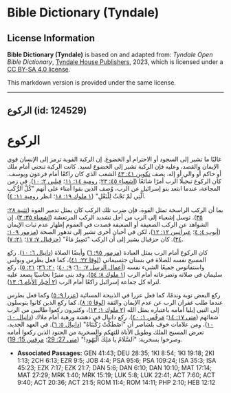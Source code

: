 # Bible Dictionary (Tyndale)

## License Information

**Bible Dictionary (Tyndale)** is based on and adapted from: _Tyndale Open Bible Dictionary_, [Tyndale House Publishers](https://tyndaleopenresources.com/), 2023, which is licensed under a [CC BY-SA 4.0 license](https://creativecommons.org/licenses/by-sa/4.0/legalcode.en).

This markdown version is provided under the same license.



--------------------------------

## الركوع (id: 124529)

الركوع
======

غالبًا ما تشير إلى السجود أو الاحترام أو الخضوع. إن الركبة القوية ترمز إلى الإنسان قوي الإيمان والقصد، وعليه فإن الركبة تشير إلى الخضوع لسيد. كانت الركبة تنحني أمام ملك أو حاكم أو والي أو إله. يصف [تكوين ٤١: ٤٣](https://ref.ly/Gen41:43) الشعب الذي كان راكعًا أمام فرعون ويوسف. كان الركوع تبجيلًا الرب أمرًا شائعًا ([إشعياء ٤٥: ٢٣](https://ref.ly/Isa45:23)؛ [رومية ١٤: ١١](https://ref.ly/Rom14:11)؛ [فيلبي ٢: ١٠](https://ref.ly/Phil2:10)). في زمن المجاعة، عندما ابتعد بنو إسرائيل عن الرب، وُصف الذين بقوا أمناء على أنهم "كُلَّ ٱلرُّكَبِ ٱلَّتِي لَمْ تَجْثُ لِلْبَعْلِ" ([١ ملوك ١٩: ١٨](https://ref.ly/1Kgs19:18)؛ انظر [رومية ١١: ٤](https://ref.ly/Rom11:4)).

بما أن الركب الراسخة تمثل القوة، فإن ضرب تلك الركب كان يمثل تدمير القوة ([تثنية ٢٨: ٣٥](https://ref.ly/Deut28:35)). توسل إشعياء إلى الرب من أجل تشديد الركب المرتعشة ([إشعياء ٣٥: ٣](https://ref.ly/Isa35:3)). إن الشواهد عن الركب الضعيفة أو الضعيفة قصدت في العموم إظهار عدم ثبات الإيمان ([أيوب ٤: ٤](https://ref.ly/Job4:4)؛ [عبرانيين ١٢: ١٢](https://ref.ly/Heb12:12))، لكن في أحيان أخرى تشير إلى تدهور الصحة ([مزمور ١٠٩: ٢٤](https://ref.ly/Ps109:24)). كان حزقيال يشير إلى أن الركب "تَصِيرُ مَاءً" ([حزقيال ٧: ١٧](https://ref.ly/Ezek7:17)؛ [٢١: ٧](https://ref.ly/Ezek21:7)).

كان الركوع أمام الرب يمثل العبادة ([مزمور ٩٥: ٦](https://ref.ly/Ps95:6)) وأيضًا الصلاة ([دانيال ٦: ١٠](https://ref.ly/Dan6:10)). ركع المسيح نفسه للصلاة في بستان جثسيماني ([لوقا ٢٢: ٤١](https://ref.ly/Luke22:41))، كما فعل بطرس وبولس واستفانوس جميعًا الشيء نفسه ([أعمال الرسل ٧: ٦٠](https://ref.ly/Acts7:60)؛ [٩: ٤٠](https://ref.ly/Acts9:40)؛ [٢٠: ٣٦](https://ref.ly/Acts20:36)؛ [٢١: ٥](https://ref.ly/Acts21:5)). ركع سليمان في صلاته وتضرعاته أمام الرب ([١ ملوك ٨: ٥٤](https://ref.ly/1Kgs8:54))، وقد بنى منبرًا نحاسيًا يصعد عليه لتراه كل جماعة إسرائيل راكعًا أمام الرب ([٢ أخبار الأيام ٦: ١٣](https://ref.ly/2Chr6:13)).

ركع البعض توبة وندمًا، كما فعل عزرا في الذبيحة المسائية ([عزرا ٩: ٥](https://ref.ly/Ezra9:5)) وكما فعل بطرس عندما طلب غفران الرب عن عدم الإيمان والثقة ([لوقا ٥: ٨](https://ref.ly/Luke5:8)). كما ركع الذين كانوا يتوسلون إلى النبي إيليا أمامه باعتباره يمثل الله ([٢ ملوك ١: ١٣](https://ref.ly/2Kgs1:13))، وكثيرون ركعوا طالبين من الرب شفائهم ([متى ١٧: ١٤](https://ref.ly/Matt17:14)؛ [مَرقُس ١: ٤٠](https://ref.ly/Mark1:40)). ركع دانيال في دهشة ورهبة أمام ملاك ([دانيال ١٠: ١٠](https://ref.ly/Dan10:10))، ومن علامات خوف بلشاصر أن "ٱصْطَكَّتْ رُكْبَتَاهُ" ([دانيال ٥: ٦](https://ref.ly/Dan5:6)). في العهد الجديد، تعرض المسيح الملك وطويل الأناة للتهكم والسخرية من الجنود الذين ركعوا أمامه وصرخوا بسخرية: "ٱلسَّلَامُ يا مَلِكَ ٱلْيَهُودِ!" ([متى 27: 29](https://ref.ly/Matt27:29)؛ [مرقس 15: 19](https://ref.ly/Mark15:19)).

* **Associated Passages:** GEN 41:43; DEU 28:35; 1KI 8:54; 1KI 19:18; 2KI 1:13; 2CH 6:13; EZR 9:5; JOB 4:4; PSA 95:6; PSA 109:24; ISA 35:3; ISA 45:23; EZK 7:17; EZK 21:7; DAN 5:6; DAN 6:10; DAN 10:10; MAT 17:14; MAT 27:29; MRK 1:40; MRK 15:19; LUK 5:8; LUK 22:41; ACT 7:60; ACT 9:40; ACT 20:36; ACT 21:5; ROM 11:4; ROM 14:11; PHP 2:10; HEB 12:12

